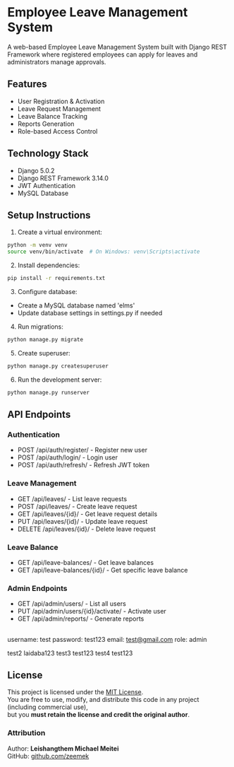 # Employee Leave Management System

A web-based Employee Leave Management System built with Django REST Framework where registered employees can apply for leaves and administrators manage approvals.

## Features

- User Registration & Activation
- Leave Request Management
- Leave Balance Tracking
- Reports Generation
- Role-based Access Control

## Technology Stack

- Django 5.0.2
- Django REST Framework 3.14.0
- JWT Authentication
- MySQL Database

## Setup Instructions

1. Create a virtual environment:
```bash
python -m venv venv
source venv/bin/activate  # On Windows: venv\Scripts\activate
```

2. Install dependencies:
```bash
pip install -r requirements.txt
```

3. Configure database:
- Create a MySQL database named 'elms'
- Update database settings in settings.py if needed

4. Run migrations:
```bash
python manage.py migrate
```

5. Create superuser:
```bash
python manage.py createsuperuser
```

6. Run the development server:
```bash
python manage.py runserver
```

## API Endpoints

### Authentication
- POST /api/auth/register/ - Register new user
- POST /api/auth/login/ - Login user
- POST /api/auth/refresh/ - Refresh JWT token

### Leave Management
- GET /api/leaves/ - List leave requests
- POST /api/leaves/ - Create leave request
- GET /api/leaves/{id}/ - Get leave request details
- PUT /api/leaves/{id}/ - Update leave request
- DELETE /api/leaves/{id}/ - Delete leave request

### Leave Balance
- GET /api/leave-balances/ - Get leave balances
- GET /api/leave-balances/{id}/ - Get specific leave balance

### Admin Endpoints
- GET /api/admin/users/ - List all users
- PUT /api/admin/users/{id}/activate/ - Activate user
- GET /api/admin/reports/ - Generate reports 


##
username: test
password: test123
email: test@gmail.com    role: admin

test2   laidaba123
test3   test123 
test4   test123

## License

This project is licensed under the [MIT License](./LICENSE).  
You are free to use, modify, and distribute this code in any project (including commercial use),  
but you **must retain the license and credit the original author**.

### Attribution
Author: **Leishangthem Michael Meitei**  
GitHub: [github.com/zeemek](https://github.com/zeemek)

